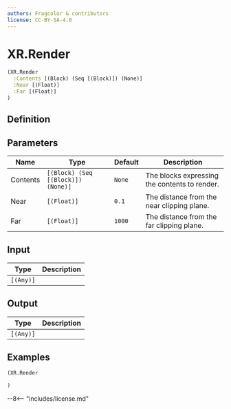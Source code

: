 ```yaml
---
authors: Fragcolor & contributors
license: CC-BY-SA-4.0
---
```



# XR.Render

```clojure
(XR.Render
  :Contents [(Block) (Seq [(Block)]) (None)]
  :Near [(Float)]
  :Far [(Float)]
)
```


## Definition




## Parameters

| Name | Type | Default | Description |
|------|------|---------|-------------|
| Contents | `[(Block) (Seq [(Block)]) (None)]` | `None` | The blocks expressing the contents to render. |
| Near | `[(Float)]` | `0.1` | The distance from the near clipping plane. |
| Far | `[(Float)]` | `1000` | The distance from the far clipping plane. |


## Input

| Type | Description |
|------|-------------|
| `[(Any)]` |  |


## Output

| Type | Description |
|------|-------------|
| `[(Any)]` |  |


## Examples

```clojure
(XR.Render

)
```


--8<-- "includes/license.md"
